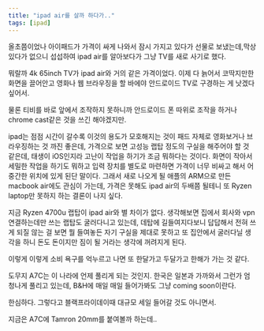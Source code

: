 ```yaml
---
title: "ipad air를 살까 하다가.."
tags: [ipad]
---
```


올초쯤이었나 아이패드가 가격이 싸게 나와서 잠시 가지고 있다가 선물로 보냈는데,막상 있다가 없으니 섭섭하여 ipad air를 알아보다가 그냥 TV를 새로 사기로 했다. 

뭐랄까 4k 65inch TV가 ipad air와 거의 같은 가격이었다. 이제 다 늙어서 코딱지만한 화면을 끌어안고 영화나 웹 브라우징을 할 바에야 안드로이드 TV로 구경하는 게 낫겠다 싶어서.

물론 티비를 바로 앞에서 조작하지 못하니까 안드로이드 폰 따위로 조작을 하거나 chrome cast같은 것을 쓰긴 해야겠지만.

ipad는 점점 시간이 갈수록 이것의 용도가 모호해지는 것이 패드 자체로 영화보거나 브라우징하는 것 까진 좋은데, 가격으로 보면 고성능 랩탑 정도의 구실을 해주어야 할 것 같은데, 태생이 iOS인지라 고난이 작업을 하기가 조금 뭐하다는 것이다. 화면이 작아서 세밀한 작업을 하기도 뭐하고 입력 장치를 별도로 마련하면 가격이 너무 비싸고 해서 어중간한 위치에 있게 된단 말이다. 그래서 새로 나오게 될 애플의 ARM으로 만든 macbook air에도 관심이 가는데, 가격은 못해도 ipad air의 두배쯤 될테니 또 Ryzen laptop만 못하지 하는 결론이 나지 싶다.

지금 Ryzen 4700u 랩탑이 ipad air와 별 차이가 없다. 생각해보면 집에서 회사와 vpn 연결하는데만 쓰는 랩탑도 굴러다니고 있는데, 데탑에 길들여지다보니 답답해서 전혀 쓰게 되질 않는 걸 보면 뭘 들여놓든 자기 구실을 제대로 못하고 또 집안에서 굴러다닐 생각을 하니 돈도 돈이지만 짐이 될 거라는 생각에 꺼려지게 된다.

이렇게 이렇게 소비 욕구를 억누르고 나면 또 한달가고 두달가고 한해가 가는 것 같다.

도무지 A7C는 이 나라에 언제 풀리게 되는 것인지. 한국은 일본과 가까와서 그런가 엄청나게 풀리고 있는데, B&H에 매일 매일 들어가봐도 그냥 coming soon이란다. 

한심하다. 그렇다고 블랙프라이데이때 대규모 세일 들어갈 것도 아니면서.

지금은 A7C에 Tamron 20mm를 붙여볼까 하는데..